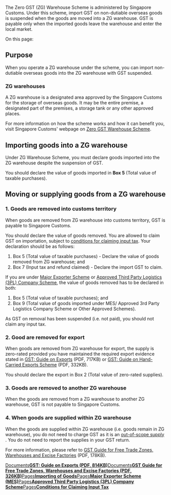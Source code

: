 The Zero GST (ZG) Warehouse Scheme is administered by Singapore Customs. Under this scheme, import GST on non-dutiable overseas goods is suspended when the goods are moved into a ZG warehouse. GST is payable only when the imported goods leave the warehouse and enter the local market.

On this page:

## Purpose

When you operate a ZG warehouse under the scheme, you can import non-dutiable overseas goods into the ZG warehouse with GST suspended.

### ZG warehouses

A ZG warehouse is a designated area approved by the Singapore Customs for the storage of overseas goods. It may be the entire premise, a designated part of the premises, a storage tank or any other approved places.

For more information on how the scheme works and how it can benefit you, visit Singapore Customs' webpage on
[Zero GST Warehouse Scheme](http://www.customs.gov.sg/businesses/customs-schemes-licences-framework/zero-gst-warehouse-scheme).

## Importing goods into a ZG warehouse

Under ZG Warehouse Scheme, you must declare goods imported into the ZG warehouse despite the suspension of GST.

You should declare the value of goods imported in **Box 5** (Total value of taxable purchases).

## Moving or supplying goods from a ZG warehouse

### 1\. Goods are removed into customs territory

When goods are removed from ZG warehouse into customs territory, GST is payable to Singapore Customs.

You should declare the value of goods removed. You are allowed to claim GST on importation, subject to [conditions for claiming input tax](https://www.iras.gov.sg/taxes/goods-services-tax-(gst)/claiming-gst-(input-tax)/conditions-for-claiming-input-tax). Your declaration should be as follows:

1. Box 5 (Total value of taxable purchases) - Declare the value of goods removed from ZG warehouse; and
2. Box 7 (Input tax and refund claimed) - Declare the import GST to claim.

If you are under [Major Exporter Scheme](https://www.iras.gov.sg/taxes/goods-services-tax-(gst)/general-gst-schemes/major-exporter-scheme-(mes)) or
[Approved Third Party Logistics (3PL) Company Scheme](https://www.iras.gov.sg/taxes/goods-services-tax-(gst)/industry-specific-gst-schemes/approved-third-party-logistics-(3pl)-company-scheme), the value of goods removed has to be declared in both:

1. Box 5 (Total value of taxable purchases); and
2. Box 9 (Total value of goods imported under MES/ Approved 3rd Party Logistics Company Scheme or Other Approved Schemes).

As GST on removal has been suspended (i.e. not paid), you should not claim any input tax.

### 2\. Good are removed for export

When goods are removed from ZG warehouse for export, the supply is zero-rated provided you have maintained the required export evidence stated in [GST: Guide on Exports](https://www.iras.gov.sg/media/docs/default-source/e-tax/etaxguides_gst_exports_2013-12-31(1).pdf?sfvrsn=ecabfc4b_36) (PDF, 717KB) or [GST: Guide on Hand-Carried Exports Scheme](https://www.iras.gov.sg/media/docs/default-source/e-tax/etaxguide_gst_guide-on-hand-carried-exports-scheme_fb5a6034062a4f29b8b86305d062cebf.pdf?sfvrsn=9e702fa2_76) (PDF, 332KB).

You should declare the export in Box 2 (Total value of zero-rated supplies).

### 3\. Goods are removed to another ZG warehouse

When the goods are removed from a ZG warehouse to another ZG warehouse, GST is not payable to Singapore Customs.

### 4\. When goods are supplied within ZG warehouse

When the goods are supplied within ZG warehouse (i.e. goods remain in ZG warehouse), you do not need to charge GST as it is an [out-of-scope supply](https://www.iras.gov.sg/taxes/goods-services-tax-(gst)/charging-gst-(output-tax)/when-is-gst-not-charged/out-of-scope-supplies) . You do not need to report the supplies in your GST return.

For more information, please refer to [GST Guide for Free Trade Zones, Warehouses and Excise Factories](https://www.iras.gov.sg/media/docs/default-source/e-tax/etaxguide_gst_-guide-for-ftzs-warehouses-and-excise-factories.pdf?sfvrsn=ca3c79ff_9) (PDF, 178KB).

[Documents**GST: Guide on Exports (PDF, 814KB)**](https://www.iras.gov.sg/media/docs/default-source/e-tax/etaxguides_gst_exports_2013-12-31(1).pdf?sfvrsn=ecabfc4b_36)[Documents**GST Guide for Free Trade Zones, Warehouses and Excise Factories (PDF, 326KB)**](https://www.iras.gov.sg/media/docs/default-source/e-tax/etaxguide_gst_-guide-for-ftzs-warehouses-and-excise-factories.pdf?sfvrsn=ca3c79ff_9)[Pages**Importing of Goods**](https://www.iras.gov.sg/taxes/goods-services-tax-(gst)/claiming-gst-(input-tax)/importing-of-goods)[Pages**Major Exporter Scheme (MES)**](https://www.iras.gov.sg/taxes/goods-services-tax-(gst)/general-gst-schemes/major-exporter-scheme-(mes))[Pages**Approved Third Party Logistics (3PL) Company Scheme**](https://www.iras.gov.sg/taxes/goods-services-tax-(gst)/industry-specific-gst-schemes/approved-third-party-logistics-(3pl)-company-scheme)[Pages**Conditions for Claiming Input Tax**](https://www.iras.gov.sg/taxes/goods-services-tax-(gst)/claiming-gst-(input-tax)/conditions-for-claiming-input-tax)